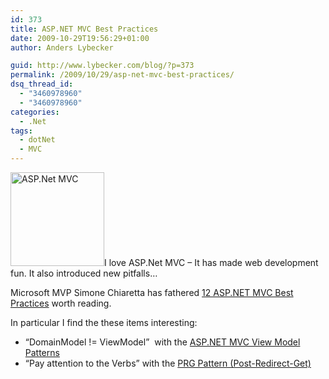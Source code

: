 ```yaml
---
id: 373
title: ASP.NET MVC Best Practices
date: 2009-10-29T19:56:29+01:00
author: Anders Lybecker

guid: http://www.lybecker.com/blog/?p=373
permalink: /2009/10/29/asp-net-mvc-best-practices/
dsq_thread_id:
  - "3460978960"
  - "3460978960"
categories:
  - .Net
tags:
  - dotNet
  - MVC
---
```

[<img loading="lazy" class="size-thumbnail wp-image-374 alignright" title="ASP.Net MVC" src="http://www.lybecker.com/blog/wp-content/uploads/ASPNet_MVC-150x150.png" alt="ASP.Net MVC" width="150" height="150" />](http://www.lybecker.com/blog/wp-content/uploads/ASPNet_MVC.png)I love ASP.Net MVC – It has made web development fun. It also introduced new pitfalls…

Microsoft MVP Simone Chiaretta has fathered [12 ASP.NET MVC Best Practices](http://codeclimber.net.nz/archive/2009/10/27/12-asp.net-mvc-best-practices.aspx "Blog post: 12 ASP.NET MVC Best Practices") worth reading.

In particular I find the these items interesting:

  * “DomainModel != ViewModel”  with the [ASP.NET MVC View Model Patterns](http://geekswithblogs.net/michelotti/archive/2009/10/25/asp.net-mvc-view-model-patterns.aspx "Blog post: ASP.NET MVC View Model Patterns")
  * “Pay attention to the Verbs” with the [PRG Pattern (Post-Redirect-Get)](http://blog.eworldui.net/post/2008/05/ASPNET-MVC---Using-Post2c-Redirect2c-Get-Pattern.aspx "Blog post: ASP.NET MVC - Using Post, Redirect, Get Pattern")